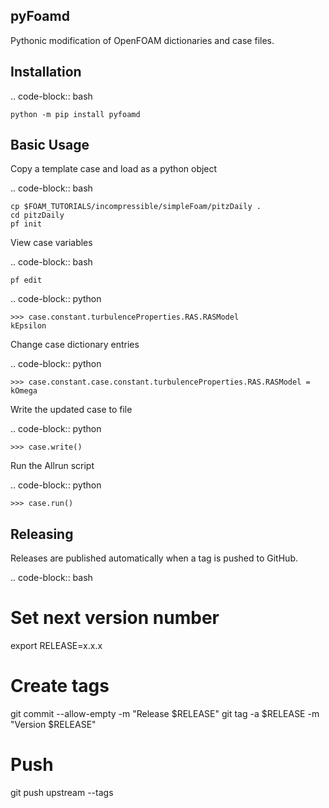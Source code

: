 pyFoamd
-------

Pythonic modification of OpenFOAM dictionaries and case files.

Installation
------------

.. code-block:: bash

    python -m pip install pyfoamd

Basic Usage
-----------

Copy a template case and load as a python object

.. code-block:: bash

    cp $FOAM_TUTORIALS/incompressible/simpleFoam/pitzDaily .
    cd pitzDaily
    pf init

View case variables

.. code-block:: bash

    pf edit

.. code-block:: python

    >>> case.constant.turbulenceProperties.RAS.RASModel
    kEpsilon

Change case dictionary entries

.. code-block:: python

    >>> case.constant.case.constant.turbulenceProperties.RAS.RASModel = kOmega

Write the updated case to file

.. code-block:: python

    >>> case.write()

Run the Allrun script

.. code-block:: python

    >>> case.run()

Releasing
---------

Releases are published automatically when a tag is pushed to GitHub.

.. code-block:: bash

   # Set next version number
   export RELEASE=x.x.x

   # Create tags
   git commit --allow-empty -m "Release $RELEASE"
   git tag -a $RELEASE -m "Version $RELEASE"

   # Push
   git push upstream --tags